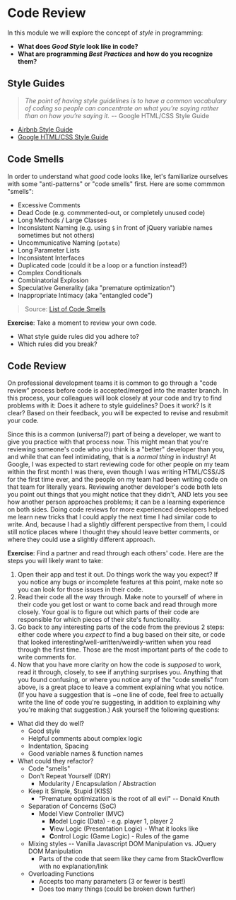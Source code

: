# Code Review

In this module we will explore the concept of _style_ in programming:
* **What does _Good Style_ look like in code?**
* **What are programming _Best Practices_ and how do you recognize them?**

## Style Guides

> _The point of having style guidelines is to have a common vocabulary of coding so people can concentrate on what you’re saying rather than on how you’re saying it._ -- Google HTML/CSS Style Guide

* [Airbnb Style Guide](https://github.com/airbnb/javascript)
* [Google HTML/CSS Style Guide](https://google.github.io/styleguide/htmlcssguide.xml)

## Code Smells
In order to understand what _good_ code looks like, let's familiarize ourselves with some "anti-patterns" or "code smells" first. Here are some commmon "smells":

* Excessive Comments
* Dead Code (e.g. commmented-out, or completely unused code)
* Long Methods / Large Classes
* Inconsistent Naming (e.g. using `$` in front of jQuery variable names sometimes but not others)
* Uncommunicative Naming (`potato`)
* Long Parameter Lists
* Inconsistent Interfaces
* Duplicated code (could it be a loop or a function instead?)
* Complex Conditionals
* Combinatorial Explosion
* Speculative Generality (aka "premature optimization")
* Inappropriate Intimacy (aka "entangled code")

> Source: [List of Code Smells](https://blog.codinghorror.com/code-smells/)

**Exercise**: Take a moment to review your own code.
* What style guide rules did you adhere to?
* Which rules did you break?

## Code Review
On professional development teams it is common to go through a "code review" process before code is accepted/merged into the master branch. In this process, your colleagues will look closely at your code and try to find problems with it: Does it adhere to style guidelines? Does it work? Is it clear? Based on their feedback, you will be expected to revise and resubmit your code.

Since this is a common (universal?) part of being a developer, we want to give you practice with that process now. This might mean that you're reviewing someone's code who you think is a "better" developer than you, and while that can feel intimidating, that is a *normal thing* in industry! At Google, I was expected to start reviewing code for other people on my team within the first month I was there, even though I was writing HTML/CSS/JS for the first time ever, and the people on my team had been writing code on that team for literally years. Reviewing another developer's code both lets you point out things that you might notice that they didn't, AND lets you see how another person approaches problems; it can be a learning experience on both sides. Doing code reviews for more experienced developers helped me learn new tricks that I could apply the next time I had similar code to write. And, because I had a slightly different perspective from them, I could still notice places where I thought they should leave better comments, or where they could use a slightly different approach.

**Exercise**: Find a partner and read through each others' code. Here are the steps you will likely want to take:

1. Open their app and test it out. Do things work the way you expect? If you notice any bugs or incomplete features at this point, make note so you can look for those issues in their code.
2. Read their code all the way through. Make note to yourself of where in their code you get lost or want to come back and read through more closely. Your goal is to figure out which parts of their code are responsible for which pieces of their site's functionality.
3. Go back to any interesting parts of the code from the previous 2 steps: either code where you _expect_ to find a bug based on their site, or code that looked interesting/well-written/weirdly-written when you read through the first time. Those are the most important parts of the code to write comments for.
4. Now that you have more clarity on how the code is _supposed_ to work, read it through, closely, to see if anything surprises you. Anything that you found confusing, or where you notice any of the "code smells" from above, is a great place to leave a comment explaining what you notice. (If you have a suggestion that is ~one line of code, feel free to actually write the line of code you're suggesting, in addition to explaining why you're making that suggestion.)
Ask yourself the following questions:

  - What did they do well?
      + Good style
      + Helpful comments about complex logic
      + Indentation, Spacing
      + Good variable names & function names
  - What could they refactor?
      - Code "smells"
      - Don't Repeat Yourself (DRY)
          + Modularity / Encapsulation / Abstraction
      - Keep it Simple, Stupid (KISS)
          + "Premature optimization is the root of all evil" -- Donald Knuth
      - Separation of Concerns (SoC)
          + Model View Controller (MVC)
              + **M**odel Logic (Data) - e.g. player 1, player 2
              + **V**iew Logic (Presentation Logic) - What it looks like
              + **C**ontrol Logic (Game Logic) - Rules of the game
      - Mixing styles -- Vanilla Javascript DOM Manipulation vs. JQuery DOM Manipulation
        + Parts of the code that seem like they came from StackOverflow with no explanation/link
      - Overloading Functions
          + Accepts too many parameters (3 or fewer is best!)
          + Does too many things (could be broken down further)
